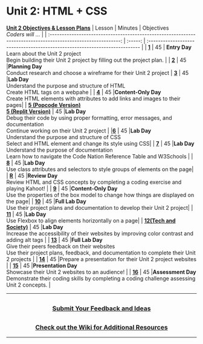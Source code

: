 # Unit 2: HTML + CSS 
[**Unit 2 Objectives & Lesson Plans**](https://docs.google.com/document/d/16Zkw1nx4RcCzxKJXPypLN329cmURgEOjwQyWXcYTcTw/edit)
|                                              Lesson                                                     | Minutes | Objectives<br> _Coders will ..._                                            |
| :-----------------------------------------------------------------------------------------------------------: | :-----: | :-------------------------------------------------------------------------- |
| [**1**](https://docs.google.com/presentation/d/1fRWr9SU_UNkoYx8DJWvLNJSM5t42yNIY7pyqeNDcJQ8/edit#slide=id.g13d702a8fb5_2_0) |   45    | **Entry Day**</br>Learn about the Unit 2 project</br>Begin building their Unit 2 project by filling out the project plan.                                       |
| [**2**](https://docs.google.com/presentation/d/12U_y_cofdBDFZLCeXZM-4ye0Gdx9lyQDpoEzF0IQfwE/edit#slide=id.gddba4abcce_0_0) |   45    |**Planning Day**</br> Conduct research and choose a wireframe for their Unit 2 project
| [**3**](https://docs.google.com/presentation/d/1rU8iuxR6LmKzYQua-zqWNssBzTdR_M_Deek3jwwHv10/edit?usp=sharing) |   45    |**Lab Day**</br> Understand the purpose and structure of HTML</br>Create HTML tags on a webpahe           |
| [**4**](https://docs.google.com/presentation/d/1-Zk7PkduMkUW5mkItZOqiPlqWNzKNmQVJf48HoIXZ38/edit?usp=sharing) |   45    |**Content-Only Day**</br> Create HTML elements with attributes to add links and images to their pages|
| [**5 (Popcode Version)**](https://docs.google.com/presentation/d/1oPPmf7uF8Asn5-JAG3NnjNl9WrTYu0Mkt5BFgqjKcms/edit?usp=sharing)</br>[**5 (Replit Version)**](https://docs.google.com/presentation/d/1S9e0n9cgLJQ0ys2p1v3UYXeB0uG5B3g3Qtw4x3Fyv3A/edit?usp=sharing) |   45    |**Lab Day**</br> Debug their code by using proper formatting, error messages, and documentation</br>Continue working on their Unit 2 project |
|[**6**](https://docs.google.com/presentation/d/1SJEi9hFJd9P9PFcpDjz4QTndKGpuj1DQHz_TTeJpkrQ/edit?usp=sharing) |   45    |**Lab Day**</br>Understand the purpose and structure of CSS</br>Select and HTML element and change its style using CSS|
| [**7**](https://docs.google.com/presentation/d/1FVHJLfdtGY8cVMm4cRWlGg1vjZTfwT9WVCkuCSrU5sw/edit?usp=sharing) |   45    |**Lab Day**</br>Understand the purpose of documentation</br>Learn how to navigate the Code Nation Reference Table and W3Schools                                             |
| [**8**](https://docs.google.com/presentation/d/1VorDy0-pB6KZAmJTrrKtbIckFAnX5F602v4oQGfmwPY/edit#slide=id.gddba4abcce_0_0) |   45    |**Lab Day**</br>Use class attributes and selectors to style groups of elements on the page|
| [**R**](https://docs.google.com/presentation/d/1wW97ec3mQicF4xehddYA88KmIQDi4zXG9WPVm9RSRFU/edit?usp=sharing) |   45    |**Review Day**</br> Review HTML and CSS concepts by completing a coding exercise and playing Kahoot! |
| [**9**](https://docs.google.com/presentation/d/1yhtV-mTfVPum813oP3_R4vsyaJTERAx-VuA9XoGVKWs/edit?usp=sharing) |   45    |**Content-Only Day**</br>Use the properties of the box model to change how things are displayed on the page|
| [**10**](https://docs.google.com/presentation/d/1yhtV-mTfVPum813oP3_R4vsyaJTERAx-VuA9XoGVKWs/edit?usp=sharing) |   45    |**Full Lab Day**</br>Use their project plans and documentation to develop their Unit 2 project|
| [**11**](https://docs.google.com/presentation/d/1dOmshWZfP1bXezoqeEa3exaG-45zC54uXz481idHMqE/edit#slide=id.gddba4abcce_0_0) |   45    |**Lab Day**</br>Use Flexbox to align elements horizontally on a page|
| [**12(Tech and Society)**](https://docs.google.com/presentation/d/1_I2ZJ2OotQ0CI7egrpXzwE74oJvGmNAD0XYm9b0HArE/edit?usp=sharing) |   45    |**Lab Day**</br>Increase the accessibility of their websites by improving color contrast and adding alt tags |
| [**13**](https://docs.google.com/presentation/d/1hYYTrYt_x82T76ZTaVj7SIK-bCppeZ9Y7Y7rAa46utA/edit#slide=id.gddba4abcce_0_0) |   45    |**Full Lab Day**</br>Give their peers feedback on their websites</br>Use their project plans, feedback, and documentation to complete their Unit 2 projects |
| [**14**](https://docs.google.com/presentation/d/1WDbK99gSu-VUf_3FbtpdpSaq5UxAAx4Nq6hltqZ1wdU/edit?usp=sharing) |   45    |Prepare a presentation for their Unit 2 project websites |
| [**15**](https://docs.google.com/presentation/d/1roRyQWuMm9Ee7EOPnTcvk0Dwht14kWGgG2PCsU-LNhY/edit?usp=sharing) |   45    |**Presentation Day**</br>Showcase their Unit 2 websites to an audience! |
| [**16**](https://docs.google.com/presentation/d/18QyuUkubW8oJO6-TVSRnpcJkx9cu2LaYRTEJSr199go/edit#slide=id.gddba4abcce_0_0) |   45    |**Assessment Day**</br>Demonstrate their coding skills by completing a coding challenge assessing Unit 2 concepts. |


---
## <h3 align="center"><a href="https://docs.google.com/forms/d/e/1FAIpQLSeQPPd3u1y_vV9426DjRjgzQHrzsMAIbdsGCxEU5uRj3bTleQ/viewform?usp=sf_link">Submit Your Feedback and Ideas</a></h3>

## <h3 align="center"><a href="https://github.com/itscodenation/curriculum-21-22/wiki">Check out the Wiki for Additional Resources</a></h3>

---
